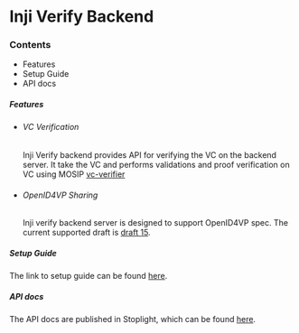 # Inji Verify Backend

### Contents
* Features
* Setup Guide
* API docs


##### Features
* ###### VC Verification
  Inji Verify backend provides API for verifying the VC on the backend server. It take the VC and performs validations and proof verification on VC using MOSIP [vc-verifier](https://github.com/mosip/vc-verifier/tree/master/vc-verifier/kotlin)

* ###### OpenID4VP Sharing
  Inji verify backend server is designed to support OpenID4VP spec. The current supported draft is [draft 15](https://openid.net/specs/openid-4-verifiable-presentations-1_0.html#appendix-G-20).

##### Setup Guide

The link to setup guide can be found [here](../Readme.md).

##### API docs

The API docs are published in Stoplight, which can be found [here](https://mosip.stoplight.io/docs/inji-verify/branches/main).